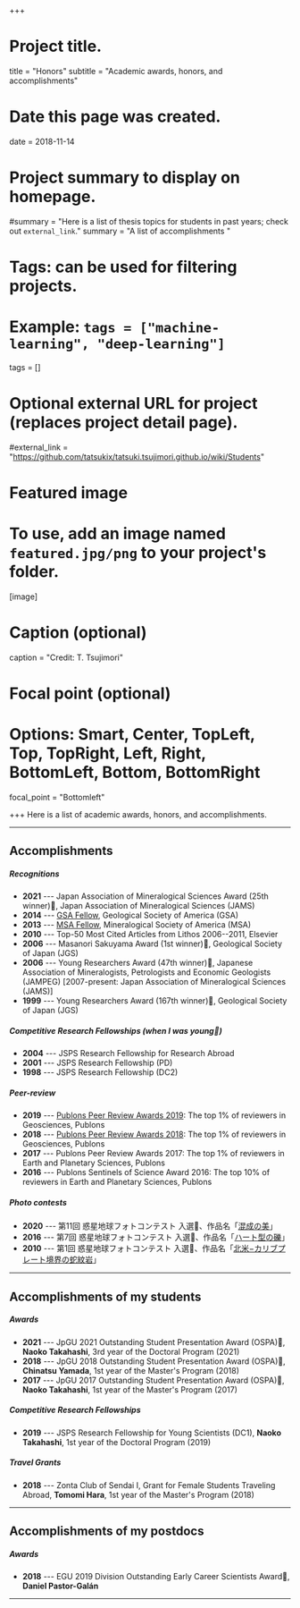 +++
# Project title.
title = "Honors"
subtitle = "Academic awards, honors, and accomplishments"

# Date this page was created.
date = 2018-11-14

# Project summary to display on homepage.
#summary = "Here is a list of thesis topics for students in past years; check out `external_link`."
summary = "A list of accomplishments "

# Tags: can be used for filtering projects.
# Example: `tags = ["machine-learning", "deep-learning"]`
tags = []

# Optional external URL for project (replaces project detail page).
#external_link = "https://github.com/tatsukix/tatsuki.tsujimori.github.io/wiki/Students"

# Featured image
# To use, add an image named `featured.jpg/png` to your project's folder. 
[image]
  # Caption (optional)
  caption = "Credit: T. Tsujimori"

  # Focal point (optional)
  # Options: Smart, Center, TopLeft, Top, TopRight, Left, Right, BottomLeft, Bottom, BottomRight
  focal_point = "Bottomleft"
  
  
+++
Here is a list of academic awards, honors, and accomplishments.

----------
## Accomplishments
##### Recognitions
- **2021** --- Japan Association of Mineralogical Sciences Award (25th winner)🏅, Japan Association of Mineralogical Sciences (JAMS)
- **2014** --- [GSA Fellow](https://www.geosociety.org/GSA/Membership/Recognition/GSA_Fellowship/GSA/Awards/Fellows.aspx#T), Geological Society of America (GSA)
- **2013** --- [MSA Fellow](http://www.minsocam.org/MSA/Awards/Fellowslist.html), Mineralogical Society of America (MSA)
- **2010** --- Top-50 Most Cited Articles from Lithos 2006--2011, Elsevier
- **2006** --- Masanori Sakuyama Award (1st winner)🏅, Geological Society of Japan (JGS)
- **2006** --- Young Researchers Award (47th winner)🏅, Japanese Association of Mineralogists, Petrologists and Economic Geologists (JAMPEG) [2007-present: Japan Association of Mineralogical Sciences (JAMS)]
- **1999** --- Young Researchers Award (167th winner)🏅, Geological Society of Japan (JGS)

##### Competitive Research Fellowships (when I was young😬)
- **2004** --- JSPS Research Fellowship for Research Abroad 
- **2001** --- JSPS Research Fellowship (PD) 
- **1998** --- JSPS Research Fellowship (DC2)

##### Peer-review
- **2019** --- [Publons Peer Review Awards 2019](https://publons.com/awards/peer-review/2019/): The top 1% of reviewers in Geosciences, Publons
- **2018** --- [Publons Peer Review Awards 2018](https://publons.com/awards/2018/esi/): The top 1% of reviewers in Geosciences, Publons
- **2017** --- Publons Peer Review Awards 2017: The top 1% of reviewers in Earth and Planetary Sciences, Publons
- **2016** --- Publons Sentinels of Science Award 2016: The top 10% of reviewers in Earth and Planetary Sciences, Publons

##### Photo contests 
- **2020** --- 第11回 惑星地球フォトコンテスト 入選🏅、作品名「[混成の美](http://www.geosociety.jp/faq/content0896.html)」
- **2016** --- 第7回 惑星地球フォトコンテスト 入選🏅、作品名「[ハート型の礫](http://www.geosociety.jp/faq/content0639.html)」
- **2010** --- 第1回 惑星地球フォトコンテスト 入選🏅、作品名「[北米−カリブプレート境界の蛇紋岩](http://www.geosociety.jp/faq/content0225.html)」

----------
## Accomplishments of my students 
##### Awards
- **2021** --- JpGU 2021 Outstanding Student Presentation Award (OSPA)🏅, **Naoko Takahashi**, 3rd year of the Doctoral Program (2021)
- **2018** --- JpGU 2018 Outstanding Student Presentation Award (OSPA)🏅, **Chinatsu Yamada**, 1st year of the Master's Program (2018)
- **2017** --- JpGU 2017 Outstanding Student Presentation Award (OSPA)🏅, **Naoko Takahashi**, 1st year of the Master's Program (2017)

##### Competitive Research Fellowships
- **2019** --- JSPS Research Fellowship for Young Scientists (DC1), **Naoko Takahashi**, 1st year of the Doctoral Program (2019)

##### Travel Grants
- **2018** --- Zonta Club of Sendai I, Grant for Female Students Traveling Abroad, **Tomomi Hara**, 1st year of the Master's Program (2018)

----------
## Accomplishments of my postdocs
##### Awards
- **2018** --- EGU 2019 Division Outstanding Early Career Scientists Award🏅, **Daniel Pastor-Galán**

----------
